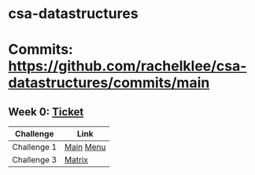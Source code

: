# csa-datastructures

# Commits: https://github.com/rachelklee/csa-datastructures/commits/main

## Week 0: [Ticket](https://github.com/rachelklee/csa-datastructures/issues/1)
| Challenge | Link |
| -- | -- |
| Challenge 1 | [Main](https://github.com/rachelklee/csa-datastructures/blob/main/src/Main.java) [Menu](https://github.com/rachelklee/csa-datastructures/blob/main/src/Menu.java) | | Challenge 2 | [Int By Reference](https://github.com/rachelklee/csa-datastructures/blob/main/src/IntByReference.java) | |
| Challenge 3 | [Matrix](https://github.com/rachelklee/csa-datastructures/blob/main/src/Matrix.java) | |
